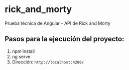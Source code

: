 # rick_and_morty
Prueba técnica de Angular - API de Rick and Morty

## Pasos para la ejecución del proyecto:

1. npm install
2. ng serve
3. Dirección: `http://localhost:4200/`